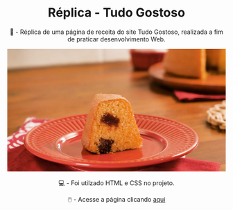 <h1 align="center"> Réplica - Tudo Gostoso </h1>

<p align="center">
📝 - Réplica de uma página de receita do site Tudo Gostoso, realizada a fim de praticar desenvolvimento Web.
</p>
<p align="center">
<img src="./assets/cake.webp">
</p>

<p align="center">
💻️ - Foi utilzado HTML e CSS no projeto. 
</p>
<p align="center">🖱️ - Acesse a página clicando <a href="https://oruzinho.github.io/replicaTudoGostoso/">aqui</a></p>
